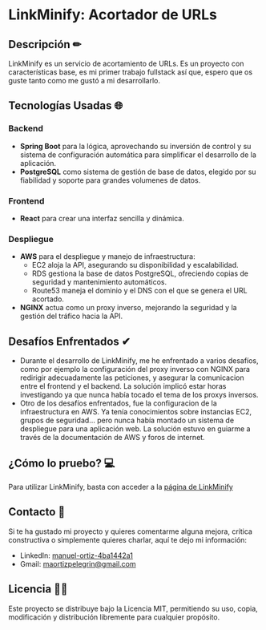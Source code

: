 # LinkMinify: Acortador de URLs

## Descripción ✏
LinkMinify es un servicio de acortamiento de URLs. Es un proyecto con características base, es mi primer trabajo fullstack así que, espero que os guste tanto como me gustó a mi desarrollarlo.

## Tecnologías Usadas 🌐
### Backend 
- **Spring Boot** para la lógica, aprovechando su inversión de control y su sistema de configuración automática para simplificar el desarrollo de la aplicación.
- **PostgreSQL** como sistema de gestión de base de datos, elegido por su fiabilidad y soporte para grandes volumenes de datos.
### Frontend
- **React** para crear una interfaz sencilla y dinámica.
### Despliegue
- **AWS** para el despliegue y manejo de infraestructura:
   - EC2 aloja la API, asegurando su disponibilidad y escalabilidad.
   - RDS gestiona la base de datos PostgreSQL, ofreciendo copias de seguridad y mantenimiento automáticos.
   - Route53 maneja el dominio y el DNS con el que se genera el URL acortado.
- **NGINX** actua como un proxy inverso, mejorando la seguridad y la gestión del tráfico hacia la API.

## Desafíos Enfrentados ✔
- Durante el desarrollo de LinkMinify, me he enfrentado a varios desafíos, como por ejemplo la configuración del proxy inverso con NGINX para redirigir adecuadamente las peticiones, y asegurar la comunicacion entre el frontend y el backend. La solución implicó estar horas investigando ya que nunca había tocado el tema de los proxys inversos.
- Otro de los desafíos enfrentados, fue la configuracion de la infraestructura en AWS. Ya tenía conocimientos sobre instancias EC2, grupos de seguridad... pero nunca había montado un sistema de despliegue para una aplicación web. La solución estuvo en guiarme a través de la documentación de AWS y foros de internet.

## ¿Cómo lo pruebo? 💻
Para utilizar LinkMinify, basta con acceder a la [página de LinkMinify](https://65f21a8aa7ffb33469c2ecc1--keen-babka-f222ef.netlify.app/)

## Contacto 📩
Si te ha gustado mi proyecto y quieres comentarme alguna mejora, crítica constructiva o simplemente quieres charlar, aquí te dejo mi información:
- LinkedIn: [manuel-ortiz-4ba1442a1](https://www.linkedin.com/in/manuel-ortiz-4ba1442a1/)
- Gmail: [maortizpelegrin@gmail.com](mailto:maortizpelegrin@gmail.com)

## Licencia 👮‍♂️
Este proyecto se distribuye bajo la Licencia MIT, permitiendo su uso, copia, modificación y distribución libremente para cualquier propósito.
